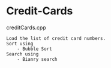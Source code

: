 # Credit-Cards
creditCards.cpp

	Load the list of credit card numbers.
	Sort using
		- Bubble Sort
	Search using
		- Bianry search
